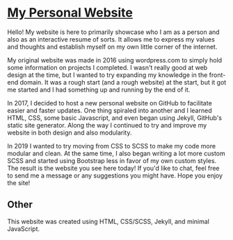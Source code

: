 # [My Personal Website](randydeng.com)

Hello! My website is here to primarily showcase who I am as a person and also as an interactive resume of sorts. It allows me to express my values and thoughts and establish myself on my own little corner of the internet.

My original website was made in 2016 using wordpress.com to simply hold some information on projects I completed. I wasn't really good at web design at the time, but I wanted to try expanding my knowledge in the front-end domain. It was a rough start (and a rough website) at the start, but it got me started and I had something up and running by the end of it.

In 2017, I decided to host a new personal website on GitHub to facilitate easier and faster updates. One thing spiraled into another and I learned HTML, CSS, some basic Javascript, and even began using Jekyll, GitHub's static site generator. Along the way I continued to try and improve my website in both design and also modularity.

In 2019 I wanted to try moving from CSS to SCSS to make my code more modular and clean. At the same time, I also began writing a lot more custom SCSS and started using Bootstrap less in favor of my own custom styles. The result is the website you see here today! If you'd like to chat, feel free to send me a message or any suggestions you might have. Hope you enjoy the site!

## Other

This website was created using HTML, CSS/SCSS, Jekyll, and minimal JavaScript.